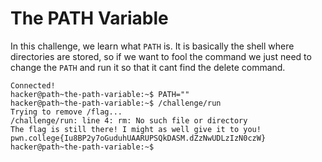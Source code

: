 # The PATH Variable
In this challenge, we learn what `PATH` is. It is basically the shell where directories are stored, so if we want to fool the command we just need to change the `PATH` and run it so that it cant find the delete command.
```
Connected!
hacker@path~the-path-variable:~$ PATH=""
hacker@path~the-path-variable:~$ /challenge/run
Trying to remove /flag...
/challenge/run: line 4: rm: No such file or directory
The flag is still there! I might as well give it to you!
pwn.college{Iu8BP2y7oGuduhUAARUPSQkDASM.dZzNwUDLzIzN0czW}
hacker@path~the-path-variable:~$
```
